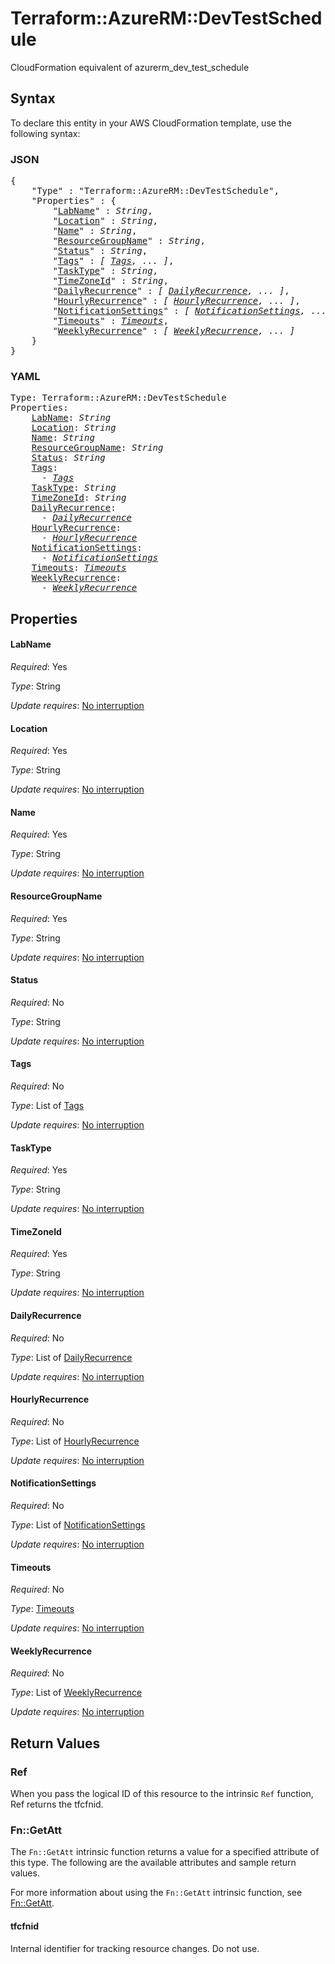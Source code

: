 # Terraform::AzureRM::DevTestSchedule

CloudFormation equivalent of azurerm_dev_test_schedule

## Syntax

To declare this entity in your AWS CloudFormation template, use the following syntax:

### JSON

<pre>
{
    "Type" : "Terraform::AzureRM::DevTestSchedule",
    "Properties" : {
        "<a href="#labname" title="LabName">LabName</a>" : <i>String</i>,
        "<a href="#location" title="Location">Location</a>" : <i>String</i>,
        "<a href="#name" title="Name">Name</a>" : <i>String</i>,
        "<a href="#resourcegroupname" title="ResourceGroupName">ResourceGroupName</a>" : <i>String</i>,
        "<a href="#status" title="Status">Status</a>" : <i>String</i>,
        "<a href="#tags" title="Tags">Tags</a>" : <i>[ <a href="tags.md">Tags</a>, ... ]</i>,
        "<a href="#tasktype" title="TaskType">TaskType</a>" : <i>String</i>,
        "<a href="#timezoneid" title="TimeZoneId">TimeZoneId</a>" : <i>String</i>,
        "<a href="#dailyrecurrence" title="DailyRecurrence">DailyRecurrence</a>" : <i>[ <a href="dailyrecurrence.md">DailyRecurrence</a>, ... ]</i>,
        "<a href="#hourlyrecurrence" title="HourlyRecurrence">HourlyRecurrence</a>" : <i>[ <a href="hourlyrecurrence.md">HourlyRecurrence</a>, ... ]</i>,
        "<a href="#notificationsettings" title="NotificationSettings">NotificationSettings</a>" : <i>[ <a href="notificationsettings.md">NotificationSettings</a>, ... ]</i>,
        "<a href="#timeouts" title="Timeouts">Timeouts</a>" : <i><a href="timeouts.md">Timeouts</a></i>,
        "<a href="#weeklyrecurrence" title="WeeklyRecurrence">WeeklyRecurrence</a>" : <i>[ <a href="weeklyrecurrence.md">WeeklyRecurrence</a>, ... ]</i>
    }
}
</pre>

### YAML

<pre>
Type: Terraform::AzureRM::DevTestSchedule
Properties:
    <a href="#labname" title="LabName">LabName</a>: <i>String</i>
    <a href="#location" title="Location">Location</a>: <i>String</i>
    <a href="#name" title="Name">Name</a>: <i>String</i>
    <a href="#resourcegroupname" title="ResourceGroupName">ResourceGroupName</a>: <i>String</i>
    <a href="#status" title="Status">Status</a>: <i>String</i>
    <a href="#tags" title="Tags">Tags</a>: <i>
      - <a href="tags.md">Tags</a></i>
    <a href="#tasktype" title="TaskType">TaskType</a>: <i>String</i>
    <a href="#timezoneid" title="TimeZoneId">TimeZoneId</a>: <i>String</i>
    <a href="#dailyrecurrence" title="DailyRecurrence">DailyRecurrence</a>: <i>
      - <a href="dailyrecurrence.md">DailyRecurrence</a></i>
    <a href="#hourlyrecurrence" title="HourlyRecurrence">HourlyRecurrence</a>: <i>
      - <a href="hourlyrecurrence.md">HourlyRecurrence</a></i>
    <a href="#notificationsettings" title="NotificationSettings">NotificationSettings</a>: <i>
      - <a href="notificationsettings.md">NotificationSettings</a></i>
    <a href="#timeouts" title="Timeouts">Timeouts</a>: <i><a href="timeouts.md">Timeouts</a></i>
    <a href="#weeklyrecurrence" title="WeeklyRecurrence">WeeklyRecurrence</a>: <i>
      - <a href="weeklyrecurrence.md">WeeklyRecurrence</a></i>
</pre>

## Properties

#### LabName

_Required_: Yes

_Type_: String

_Update requires_: [No interruption](https://docs.aws.amazon.com/AWSCloudFormation/latest/UserGuide/using-cfn-updating-stacks-update-behaviors.html#update-no-interrupt)

#### Location

_Required_: Yes

_Type_: String

_Update requires_: [No interruption](https://docs.aws.amazon.com/AWSCloudFormation/latest/UserGuide/using-cfn-updating-stacks-update-behaviors.html#update-no-interrupt)

#### Name

_Required_: Yes

_Type_: String

_Update requires_: [No interruption](https://docs.aws.amazon.com/AWSCloudFormation/latest/UserGuide/using-cfn-updating-stacks-update-behaviors.html#update-no-interrupt)

#### ResourceGroupName

_Required_: Yes

_Type_: String

_Update requires_: [No interruption](https://docs.aws.amazon.com/AWSCloudFormation/latest/UserGuide/using-cfn-updating-stacks-update-behaviors.html#update-no-interrupt)

#### Status

_Required_: No

_Type_: String

_Update requires_: [No interruption](https://docs.aws.amazon.com/AWSCloudFormation/latest/UserGuide/using-cfn-updating-stacks-update-behaviors.html#update-no-interrupt)

#### Tags

_Required_: No

_Type_: List of <a href="tags.md">Tags</a>

_Update requires_: [No interruption](https://docs.aws.amazon.com/AWSCloudFormation/latest/UserGuide/using-cfn-updating-stacks-update-behaviors.html#update-no-interrupt)

#### TaskType

_Required_: Yes

_Type_: String

_Update requires_: [No interruption](https://docs.aws.amazon.com/AWSCloudFormation/latest/UserGuide/using-cfn-updating-stacks-update-behaviors.html#update-no-interrupt)

#### TimeZoneId

_Required_: Yes

_Type_: String

_Update requires_: [No interruption](https://docs.aws.amazon.com/AWSCloudFormation/latest/UserGuide/using-cfn-updating-stacks-update-behaviors.html#update-no-interrupt)

#### DailyRecurrence

_Required_: No

_Type_: List of <a href="dailyrecurrence.md">DailyRecurrence</a>

_Update requires_: [No interruption](https://docs.aws.amazon.com/AWSCloudFormation/latest/UserGuide/using-cfn-updating-stacks-update-behaviors.html#update-no-interrupt)

#### HourlyRecurrence

_Required_: No

_Type_: List of <a href="hourlyrecurrence.md">HourlyRecurrence</a>

_Update requires_: [No interruption](https://docs.aws.amazon.com/AWSCloudFormation/latest/UserGuide/using-cfn-updating-stacks-update-behaviors.html#update-no-interrupt)

#### NotificationSettings

_Required_: No

_Type_: List of <a href="notificationsettings.md">NotificationSettings</a>

_Update requires_: [No interruption](https://docs.aws.amazon.com/AWSCloudFormation/latest/UserGuide/using-cfn-updating-stacks-update-behaviors.html#update-no-interrupt)

#### Timeouts

_Required_: No

_Type_: <a href="timeouts.md">Timeouts</a>

_Update requires_: [No interruption](https://docs.aws.amazon.com/AWSCloudFormation/latest/UserGuide/using-cfn-updating-stacks-update-behaviors.html#update-no-interrupt)

#### WeeklyRecurrence

_Required_: No

_Type_: List of <a href="weeklyrecurrence.md">WeeklyRecurrence</a>

_Update requires_: [No interruption](https://docs.aws.amazon.com/AWSCloudFormation/latest/UserGuide/using-cfn-updating-stacks-update-behaviors.html#update-no-interrupt)

## Return Values

### Ref

When you pass the logical ID of this resource to the intrinsic `Ref` function, Ref returns the tfcfnid.

### Fn::GetAtt

The `Fn::GetAtt` intrinsic function returns a value for a specified attribute of this type. The following are the available attributes and sample return values.

For more information about using the `Fn::GetAtt` intrinsic function, see [Fn::GetAtt](https://docs.aws.amazon.com/AWSCloudFormation/latest/UserGuide/intrinsic-function-reference-getatt.html).

#### tfcfnid

Internal identifier for tracking resource changes. Do not use.

